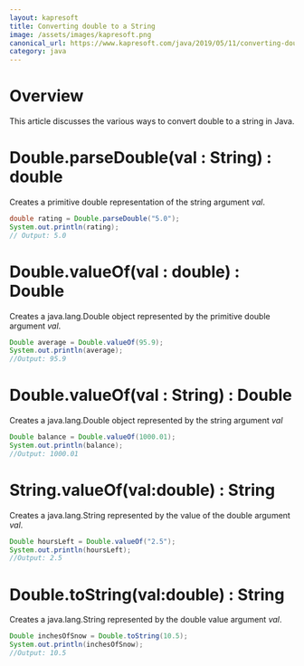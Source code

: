 ```yaml
---
layout: kapresoft
title: Converting double to a String
image: /assets/images/kapresoft.png
canonical_url: https://www.kapresoft.com/java/2019/05/11/converting-double-value-to-string.html
category: java
---
```


# Overview

This article discusses the various ways to convert double to a string in Java.

<!--excerpt-->

# Double.parseDouble(val : String) : double

Creates a primitive double representation of the string argument *val*.

```java
double rating = Double.parseDouble("5.0");
System.out.println(rating);
// Output: 5.0
```

# Double.valueOf(val : double) : Double

Creates a java.lang.Double object represented by the primitive double argument *val*.

```java
Double average = Double.valueOf(95.9);
System.out.println(average);
//Output: 95.9
```

# Double.valueOf(val : String) : Double

Creates a java.lang.Double object represented by the string argument *val*

```java
Double balance = Double.valueOf(1000.01);
System.out.println(balance);
//Output: 1000.01
```

# String.valueOf(val:double) : String

Creates a java.lang.String represented by the value of the double argument *val*.

```java
Double hoursLeft = Double.valueOf("2.5");
System.out.println(hoursLeft);
//Output: 2.5
```

# Double.toString(val:double) : String

Creates a java.lang.String represented by the double value argument *val*.

```java
Double inchesOfSnow = Double.toString(10.5);
System.out.println(inchesOfSnow);
//Output: 10.5
```

